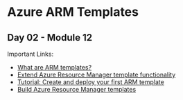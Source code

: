 # Azure ARM Templates
## Day 02 - Module 12


Important Links:
* [What are ARM templates?](https://docs.microsoft.com/en-us/azure/azure-resource-manager/templates/overview?WT.mc_id=AZ-MVP-5001832)
* [Extend Azure Resource Manager template functionality](https://docs.microsoft.com/en-us/azure/architecture/building-blocks/extending-templates?WT.mc_id=AZ-MVP-5001832)
* [Tutorial: Create and deploy your first ARM template](https://docs.microsoft.com/en-us/azure/azure-resource-manager/templates/template-tutorial-create-first-template?tabs=azure-powershell&WT.mc_id=AZ-MVP-5001832)
* [Build Azure Resource Manager templates](https://docs.microsoft.com/en-us/learn/modules/build-azure-vm-templates?WT.mc_id=AZ-MVP-5001832)